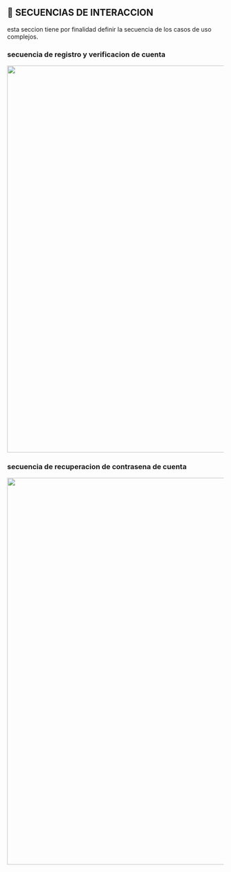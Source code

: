 ## 📘 SECUENCIAS DE INTERACCION
esta seccion tiene por finalidad definir la secuencia de los casos de uso complejos.

### secuencia de registro y verificacion de cuenta
<div align="center">
    <img src="./PROCESOS/REGISTRAR USUARIO.png" width="900"/>
</div>

### secuencia de recuperacion de contrasena de cuenta
<div align="center">
    <img src="./PROCESOS/RECUPERACION DE CONTRASEÑA.png" width="900"/>
</div>